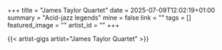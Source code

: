 +++
title = "James Taylor Quartet"
date = 2025-07-09T12:02:19+01:00
summary = "Acid-jazz legends"
mine = false
link = ""
tags = []
featured_image = ""
artist_id = ""
+++


{{< artist-gigs artist="James Taylor Quartet" >}}

